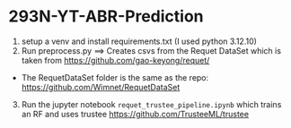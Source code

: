# 293N-YT-ABR-Prediction
1. setup a venv and install requirements.txt (I used python 3.12.10)
2. Run preprocess.py ==> Creates csvs from the Requet DataSet which is taken from https://github.com/gao-keyong/requet/
- The RequetDataSet folder is the same as the repo: https://github.com/Wimnet/RequetDataSet

3. Run the jupyter notebook `requet_trustee_pipeline.ipynb` which trains an RF and uses trustee https://github.com/TrusteeML/trustee